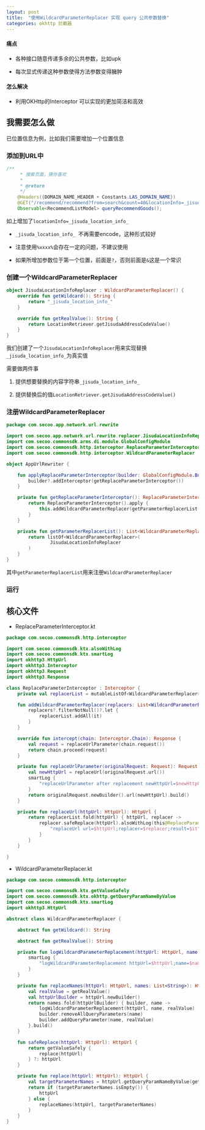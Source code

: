 ```yaml
---
layout: post
title:  "使用WildcardParameterReplacer 实现 query 公共参数替换"
categories: okhttp 拦截器
---
```



#### 痛点

  * 各种接口随意传递多余的公共参数，比如upk

  * 每次显式传递这种参数使得方法参数变得臃肿
  
#### 怎么解决

  * 利用OKHttp的Interceptor 可以实现的更加简洁和高效

## 我需要怎么做

已位置信息为例，比如我们需要增加一个位置信息

### 添加到URL中

```java
/**
     * 搜索页面，猜你喜欢
     *
     * @return
     */
    @Headers({DOMAIN_NAME_HEADER + Constants.LAS_DOMAIN_NAME})
    @GET("/recommend/recommend?from=search&count=40&locationInfo=_jisuda_location_info_")
    Observable<RecommendListModel> queryRecommendGoods();
```

如上增加了`locationInfo=_jisuda_location_info_`

  * `_jisuda_location_info_ `不再需要encode，这种形式较好

  * 注意使用`%xxxx%`会存在一定的问题，不建议使用

  * 如果所增加参数位于第一个位置，前面是`?`，否则前面是`&`这是一个常识
  
### 创建一个WildcardParameterReplacer

```kotlin
object JisudaLocationInfoReplacer : WildcardParameterReplacer() {
    override fun getWildcard(): String {
        return "_jisuda_location_info_"
    }

    override fun getRealValue(): String {
        return LocationRetriever.getJisudaAddressCodeValue()
    }
}
```

我们创建了一个`JisudaLocationInfoReplacer`用来实现替换`_jisuda_location_info_`为真实值

需要做两件事

  1. 提供想要替换的内容字符串`_jisuda_location_info_`   

  2. 提供替换后的值`LocationRetriever.getJisudaAddressCodeValue()`
  
### 注册WildcardParameterReplacer  

```kotlin
package com.secoo.app.network.url.rewrite

import com.secoo.app.network.url.rewrite.replacer.JisudaLocationInfoReplacer
import com.secoo.commonsdk.arms.di.module.GlobalConfigModule
import com.secoo.commonsdk.http.interceptor.ReplaceParameterInterceptor
import com.secoo.commonsdk.http.interceptor.WildcardParameterReplacer

object AppUrlRewriter {

    fun applyReplaceParameterInterceptor(builder: GlobalConfigModule.Builder?) {
        builder?.addInterceptor(getReplaceParameterInterceptor())
    }

    private fun getReplaceParameterInterceptor(): ReplaceParameterInterceptor {
        return ReplaceParameterInterceptor().apply {
            this.addWildcardParameterReplacer(getParameterReplacerList())
        }
    }

    private fun getParameterReplacerList(): List<WildcardParameterReplacer> {
        return listOf<WildcardParameterReplacer>(
                JisudaLocationInfoReplacer
        )
    }
}
```

其中`getParameterReplacerList`用来注册`WildcardParameterReplacer`


### 运行

## 核心文件

* ReplaceParameterInterceptor.kt

```kotlin
package com.secoo.commonsdk.http.interceptor

import com.secoo.commonsdk.ktx.alsoWithLog
import com.secoo.commonsdk.ktx.smartLog
import okhttp3.HttpUrl
import okhttp3.Interceptor
import okhttp3.Request
import okhttp3.Response

class ReplaceParameterInterceptor : Interceptor {
    private val replacerList = mutableListOf<WildcardParameterReplacer>()

    fun addWildcardParameterReplacer(replacers: List<WildcardParameterReplacer?>?) {
        replacers?.filterNotNull()?.let {
            replacerList.addAll(it)
        }
    }

    override fun intercept(chain: Interceptor.Chain): Response {
        val request = replaceUrlParameter(chain.request())
        return chain.proceed(request)
    }

    private fun replaceUrlParameter(originalRequest: Request): Request {
        val newHttpUrl = replaceUrl(originalRequest.url())
        smartLog {
            "replaceUrlParameter after replacement newHttpUrl=$newHttpUrl"
        }
        return originalRequest.newBuilder().url(newHttpUrl).build()
    }

    private fun replaceUrl(httpUrl: HttpUrl): HttpUrl {
        return replacerList.fold(httpUrl) { httpUrl, replacer ->
            replacer.safeReplace(httpUrl).alsoWithLog(this@ReplaceParameterInterceptor) {
                "replaceUrl url=$httpUrl;replacer=$replacer;result=$it"
            }
        }
    }

}

```

* WildcardParameterReplacer.kt

```kotlin
package com.secoo.commonsdk.http.interceptor

import com.secoo.commonsdk.ktx.getValueSafely
import com.secoo.commonsdk.ktx.okhttp.getQueryParamNameByValue
import com.secoo.commonsdk.ktx.smartLog
import okhttp3.HttpUrl

abstract class WildcardParameterReplacer {

    abstract fun getWildcard(): String

    abstract fun getRealValue(): String

    private fun logWildcardParameterReplacement(httpUrl: HttpUrl, name: String, value: String) {
        smartLog {
            "logWildcardParameterReplacement httpUrl=$httpUrl;name=$name;value=$value"
        }
    }

    private fun replaceNames(httpUrl: HttpUrl, names: List<String>): HttpUrl {
        val realValue = getRealValue()
        val httpUrlBuilder = httpUrl.newBuilder()
        return names.fold(httpUrlBuilder) { builder, name ->
            logWildcardParameterReplacement(httpUrl, name, realValue)
            builder.removeAllQueryParameters(name)
            builder.addQueryParameter(name, realValue)
        }.build()
    }

    fun safeReplace(httpUrl: HttpUrl): HttpUrl {
        return getValueSafely {
            replace(httpUrl)
        } ?: httpUrl
    }

    private fun replace(httpUrl: HttpUrl): HttpUrl {
        val targetParameterNames = httpUrl.getQueryParamNameByValue(getWildcard())
        return if (targetParameterNames.isEmpty()) {
            httpUrl
        } else {
            replaceNames(httpUrl, targetParameterNames)
        }
    }
}

```